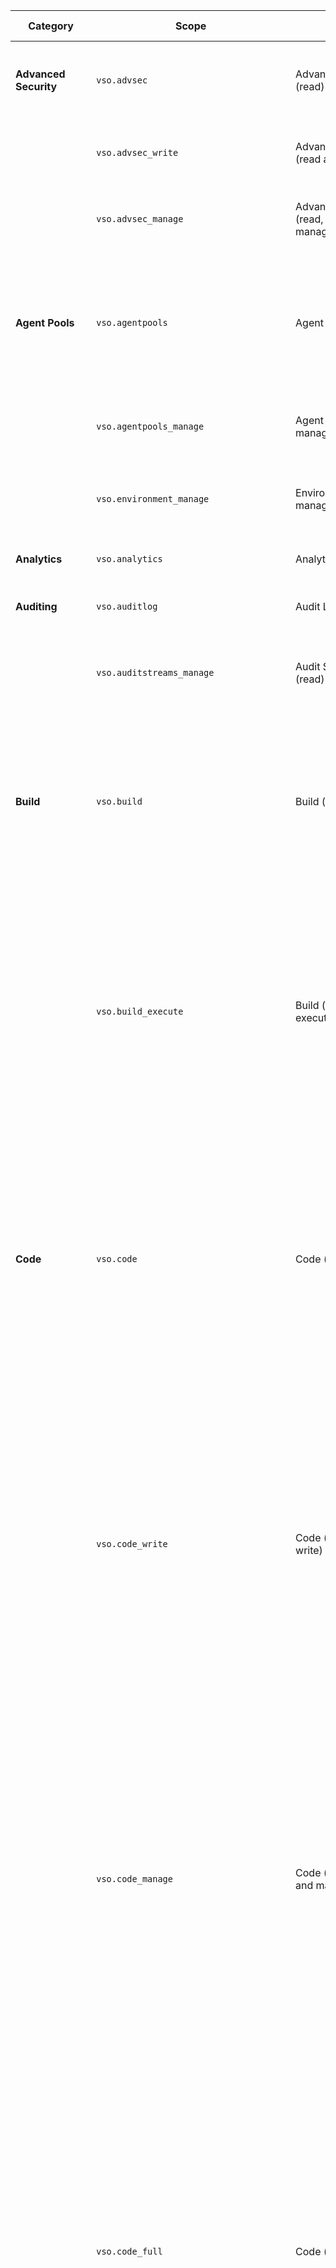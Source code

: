 | Category | Scope | Name | High-privilege | Description | Inherits From |
| -------- | ----- | ---- | --------- | ----------- | ------------- |
| **Advanced Security** | `vso.advsec` | AdvancedSecurity (read) | Yes | Grants the ability to read alerts, result instances, analysis result instances. ||
| | `vso.advsec_write` | AdvancedSecurity (read and write) | Yes |Grants the ability to upload analyses in sarif | `vso.advsec` |
| | `vso.advsec_manage` | AdvancedSecurity (read, write, and manage) | Yes |Grants the ability to upload analyses in sarif | `vso.advsec_write` |
| **Agent Pools** | `vso.agentpools` | Agent Pools (read) || Grants the ability to view tasks, pools, queues, agents, and currently running or recently completed jobs for agents. ||
| | `vso.agentpools_manage` | Agent Pools (read, manage) | Yes | Grants the ability to manage pools, queues, and agents. | `vso.agentpools` |
| | `vso.environment_manage` | Environment (read, manage) | Yes | Grants the ability to manage pools, queues, agents, and environments. | `vso.agentpools_manage` |
| **Analytics** | `vso.analytics` | Analytics (read) || Grants the ability to query analytics data. ||
| **Auditing** | `vso.auditlog` | Audit Log (read) || Grants the ability to read the auditing log to users. ||
| | `vso.auditstreams_manage` | Audit Streams (read) | Yes | Grants the ability to manage auditing streams to users. | `vso.auditlog` |
| **Build** | `vso.build` | Build (read) || Grants the ability to access build artifacts, including build results, definitions, and requests, and the ability to receive notifications about build events via service hooks. | `vso.hooks_write` |
| | `vso.build_execute` | Build (read and execute) | Yes | Grants the ability to access build artifacts, including build results, definitions, and requests, and the ability to queue a build, update build properties, and the ability to receive notifications about build events via service hooks. | `vso.build` |
| **Code** | `vso.code` | Code (read) || Grants the ability to read source code and metadata about commits, changesets, branches, and other version control artifacts. Also grants the ability to search code and get notified about version control events via service hooks. | `vso.hooks_write` |
| | `vso.code_write` | Code (read and write) | Yes | Grants the ability to read, update, and delete source code, access metadata about commits, changesets, branches, and other version control artifacts. Also grants the ability to create and manage pull requests and code reviews and to receive notifications about version control events via service hooks. | `vso.code` |
| | `vso.code_manage` | Code (read, write, and manage) | Yes | Grants the ability to read, update, and delete source code, access metadata about commits, changesets, branches, and other version control artifacts. Also grants the ability to create and manage code repositories, create and manage pull requests and code reviews, and to receive notifications about version control events via service hooks. | `vso.code_write` |
| | `vso.code_full` | Code (full) | Yes | Grants full access to source code, metadata about commits, changesets, branches, and other version control artifacts. Also grants the ability to create and manage code repositories, create and manage pull requests and code reviews, and to receive notifications about version control events via service hooks. Also includes limited support for Client OM APIs. | `vso.code_manage` |
| | `vso.code_status` | Code (status) || Grants the ability to read and write commit and pull request status. ||
| **Connected Server** | `vso.connected_server` | Connected Server || Grants the ability to access endpoints needed from an on-premises connected server. ||
| **Entitlements** | `vso.entitlements` | Entitlements (Read) || Provides read only access to licensing entitlements endpoint to get account entitlements. ||
| | `vso.memberentitlementmanagement` | MemberEntitlement Management (read) || Grants the ability to read users, their licenses as well as projects and extensions they can access. ||
| | `vso.memberentitlementmanagement_write` | MemberEntitlement Management (write) | Yes | Grants the ability to manage users, their licenses as well as projects and extensions they can access. |  `vso.memberentitlementmanagement` |
| **Extensions** | `vso.extension` | Extensions (read) || Grants the ability to read installed extensions. | `vso.profile` |
| | `vso.extension_manage` | Extensions (read and manage) | Yes | Grants the ability to install, uninstall, and perform other administrative actions on installed extensions. | `vso.extension` |
| | `vso.extension.data` | Extension data (read) || Grants the ability to read data (settings and documents) stored by installed extensions. | `vso.profile` |
| | `vso.extension.data_write` | Extension data (read and write) || Grants the ability to read and write data (settings and documents) stored by installed extensions. | `vso.extension.data` |
| **Github Connections** | `vso.githubconnections` | GitHub Connections (read) || Grants the ability to read GitHub connections and GitHub repositories data. ||
| | `vso.githubconnections_manage` | GitHub Connections (read and manage) | Yes | Grants the ability to read and manage GitHub connections and GitHub repositories data | `vso.githubconnections` |
| **Graph & identity** | `vso.graph` | Graph (read) || Grants the ability to read user, group, scope, and group membership information. ||
| | `vso.graph_manage` | Graph (manage) | Yes | Grants the ability to read user, group, scope and group membership information, and to add users, groups, and manage group memberships. | `vso.graph` |
| | `vso.identity` | Identity (read) || Grants the ability to read identities and groups. ||
| | `vso.identity_manage` | Identity (manage) | Yes | Grants the ability to read, write, and manage identities and groups. | `vso.identity` |
| **Machine Group** | `vso.machinegroup_manage` | Deployment group (read, manage) | Yes | Provides ability to manage deployment group and agent pools. | `vso.agentpools_manage` |
| **Marketplace** | `vso.gallery` | Marketplace || Grants read access to public and private items and publishers. | `vso.profile` |
| | `vso.gallery_acquire` | Marketplace (acquire) || Grants read access and the ability to acquire items. | `vso.gallery` |
| | `vso.gallery_publish` | Marketplace (publish) | Yes | Grants read access and the ability to upload, update, and share items. | `vso.gallery` |
| | `vso.gallery_manage` | Marketplace (manage) | Yes | Grants read access and the ability to publish and manage items and publishers. | `vso.gallery_publish` |
| **Notifications** | `vso.notification` | Notifications (read) || Provides read access to subscriptions and event metadata, including filterable field values. | `vso.profile` |
| | `vso.notification_write` | Notifications (write) || Provides read and write access to subscriptions and read access to event metadata, including filterable field values. | `vso.notification` |
| | `vso.notification_manage` | Notifications (manage) || Provides read, write, and management access to subscriptions and read access to event metadata, including filterable field values. | `vso.notification_write` |
| | `vso.notification_diagnostics` | Notifications (diagnostics) || Provides access to notification-related diagnostic logs and provides the ability to enable diagnostics for individual subscriptions. | `vso.notification` |
| **Packaging** | `vso.packaging` | Packaging (read) || Grants the ability to read feeds and packages. | `vso.profile` |
| | `vso.packaging_write` | Packaging (read and write) | Yes | Grants the ability to create and read feeds and packages. | `vso.packaging` |
| | `vso.packaging_manage` | Packaging (read, write, and manage) | Yes | Grants the ability to create, read, update, and delete feeds and packages. | `vso.packaging_write` |
| **Pipeline Resources** | `vso.pipelineresources_use` | Pipeline Resources (use) | Yes | Grants the ability to approve a pipeline's request to use a protected resource: agent pool, environment, queue, repository, secure files, service connection, and variable group. ||
| | `vso.pipelineresources_manage` | Pipeline Resources (use and manage) | Yes | Grants the ability to manage a protected resource or a pipeline's request to use a protected resource: agent pool, environment, queue, repository, secure files, service connection, and variable group. | `vso.pipelineresources_manage` |
| **Project and Team** | `vso.project` | Project and team (read) || Grants the ability to read projects and teams. ||
| | `vso.project_write` | Project and team (read and write) || Grants the ability to read and update projects and teams. | `vso.project` |
| | `vso.project_manage` | Project and team (read, write and manage) | Yes | Grants the ability to create, read, update, and delete projects and teams. | `vso.project_write` |
| **Release** | `vso.release` | Release (read) || Grants the ability to read release artifacts, including releases, release definitions and release environment. | `vso.profile` |
| | `vso.release_execute` | Release (read, write and execute) | Yes | Grants the ability to read and update release artifacts, including releases, release definitions and release environment, and the ability to queue a new release. | `vso.release` | 
| | `vso.release_manage` | Release (read, write, execute and manage) | Yes | Grants the ability to read, update, and delete release artifacts, including releases, release definitions and release environment, and the ability to queue and approve a new release. | `vso.release_manage` |
| **Secure Files** | `vso.securefiles_read` | Secure Files (read) | Yes | Grants the ability to read secure files. ||
| | `vso.securefiles_write` | Secure Files (read, create) | Yes | Grants the ability to read and create secure files. | `vso.securefiles_read` |
| | `vso.securefiles_manage` | Secure Files (read, create, and manage) | Yes | Grants the ability to read, create, and manage secure files. | `vso.securefiles_write` |
| **Security** | `vso.security_manage` | Security (manage) | Yes | Grants the ability to read, write, and manage security permissions. ||
| **Service Connections** | `vso.serviceendpoint` | Service Endpoints (read) || Grants the ability to read service endpoints. | `vso.profile` |
| | `vso.serviceendpoint_query` | Service Endpoints (read and query) || Grants the ability to read and query service endpoints. | `vso.serviceendpoint` |
| | `vso.serviceendpoint_manage` | Service Endpoints (read, query and manage) | Yes | Grants the ability to read, query, and manage service endpoints. | `vso.serviceendpoint_query` |
| **Service Hooks** | `vso.hooks` | Service hooks (read) || Grants the ability to read service hook subscriptions and metadata, including supported events, consumers, and actions. (No longer public.) | `vso.profile` |
| | `vso.hooks_write` | Service hooks (read and write) || Grants the ability to create and update service hook subscriptions and read metadata, including supported events, consumers, and actions. (No longer public.) | `vso.hooks` |
| | `vso.hooks_interact` | Service hooks (interact) || Grants the ability to interact and perform actions on events received via service hooks. (No longer public.) | `vso.profile` |
| **Settings** | `vso.settings` | Settings (read) || Grants the ability to read settings. ||
| | `vso.settings_write` | Settings (read and write) || Grants the ability to create and read settings. ||
| **Symbols** | `vso.symbols` | Symbols (read) || Grants the ability to read symbols. | `vso.profile` |
| | `vso.symbols_write` | Symbols (read and write) || Grants the ability to read and write symbols. | `vso.symbols` |
| | `vso.symbols_manage` | Symbols (read, write and manage) || Grants the ability to read, write, and manage symbols. | `vso.symbols_write` |
| **Task Groups** | `vso.taskgroups_read` | Task Groups (read) || Grants the ability to read task groups. ||
| | `vso.taskgroups_write` | Task Groups (read, create) || Grants the ability to read and create task groups. | `vso.taskgroups_read` |
| | `vso.taskgroups_manage` | Task Groups (read, create and manage) | Yes | Grants the ability to read, create and manage taskgroups. | `vso.taskgroups_write` |
| **Team Dashboard** | `vso.dashboards` | Team dashboards (read) || Grants the ability to read team dashboard information. ||
| | `vso.dashboards_manage` | Team dashboards (manage) || Grants the ability to manage team dashboard information. | `vso.dashboards` |
| **Test Management** | `vso.test` | Test management (read) || Grants the ability to read test plans, cases, results and other test management related artifacts. | `vso.profile` |
| | `vso.test_write` | Test management (read and write) || Grants the ability to read, create, and update test plans, cases, results and other test management related artifacts. | `vso.test` |
| **Threads** | `vso.threads_full` | PR threads || Grants the ability to read and write to pull request comment threads. ||
| **Tokens** | `vso.tokens` | Delegated Authorization Tokens | Yes | Grants the ability to manage delegated authorization tokens to users. ||
| | `vso.tokenadministration` | Token Administration | Yes | Grants the ability to manage (view and revoke) existing tokens to organization administrators. ||
| **User Profile** | `vso.profile` | User profile (read) || Grants the ability to read your profile, accounts, collections, projects, teams, and other top-level organizational artifacts. ||
| | `vso.profile_write` | User profile (write) || Grants the ability to write to your profile. | `vso.profile` |
| **Variable Groups** | `vso.variablegroups_read` | Variable Groups (read) || Grants the ability to read variable groups. ||
| | `vso.variablegroups_write` | Variable Groups (read, create) || Grants the ability to read and create variable groups. | `vso.variablegroups_read` |
| | `vso.variablegroups_manage` | Variable Groups (read, create and manage) | Yes | Grants the ability to read, create and manage variable groups. | `vso.variablegroups_write` |
| **Wiki** | `vso.wiki` | Wiki (read) || Grants the ability to read wikis, wiki pages and wiki attachments. Also grants the ability to search wiki pages. ||
| | `vso.wiki_write` | Wiki (read and write) || Grants the ability to read, create and updates wikis, wiki pages and wiki attachments. | `vso.wiki` |
| **Work Items** | `vso.work` | Work items (read) || Grants the ability to read work items, queries, boards, area and iterations paths, and other work item tracking related metadata. Also grants the ability to execute queries, search work items and to receive notifications about work item events via service hooks. | `vso.hooks_write` |
| | `vso.work_write` | Work items (read and write) || Grants the ability to read, create, and update work items and queries, update board metadata, read area and iterations paths other work item tracking related metadata, execute queries, and to receive notifications about work item events via service hooks. | `vso.work` |
| | `vso.work_full` | Work items (full) || Grants full access to work items, queries, backlogs, plans, and work item tracking metadata. Also provides the ability to receive notifications about work item events via service hooks. | `vso.work_write` |
| **User Impersonation** | `user_impersonation` | User Impersonation | Yes | Have full access to Visual Studio Team Services REST APIs. **Request and/or consent this scope with caution as it is very powerful!** ||
